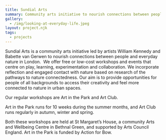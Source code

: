 ```yaml
---
title: Sundial Arts
summary: Community arts initiative to nourish connections between people and nature.
gallery:
  - /img/looking-at-everyday-life.jpeg
layout: project.njk
tags:
  - projects
---
```

Sundial Arts is a community arts initiative led by artists William Kennedy and Babette van Gerwen to nourish connections between people and everyday nature in London.  We offer free or low-cost workshops and events that centre on play, learning, experimentation and collaboration. We incorporate reflection and engaged contact with nature based on research of the pathways to nature connectedness. Our aim is to provide opportunities for people of all backgrounds to access their creativity and feel more connected to nature in urban spaces.



Our regular workshops are Art in the Park and Art Club.

Art in the Park runs for 10 weeks during the summer months, and Art Club runs regularly in autumn, winter and spring. 

Both these workshops are held at St Margaret’s House, a community Arts and Wellbeing Centre in Bethnal Green, and supported by Arts Council England. Art in the Park is funded by Action for Bow.